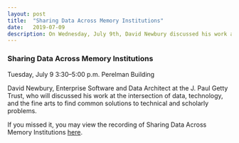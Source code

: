 ```yaml
---
layout: post
title:  "Sharing Data Across Memory Institutions"
date:   2019-07-09
description: On Wednesday, July 9th, David Newbury discussed his work at the intersection of data, technology, and the fine arts to find common solutions to technical and scholarly problems.
---
```


### Sharing Data Across Memory Institutions

Tuesday, July 9
3:30–5:00 p.m.
Perelman Building
 
David Newbury, Enterprise Software and Data Architect at the J. Paul Getty Trust, who will discussed his work at the intersection of data, technology, and the fine arts to find common solutions to technical and scholarly problems.

If you missed it, you may view the recording of Sharing Data Across Memory Institutions <a href="https://drive.google.com/file/d/1GpuHBxE-Wl2cy4DnJzNKfbqVXnA1-HtT/view?usp=sharing">here</a>.
